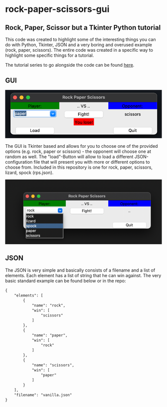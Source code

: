 # rock-paper-scissors-gui

## Rock, Paper, Scissor but a Tkinter Python tutorial

This code was created to highlight some of the interesting things you can do with Python, Tkinter, JSON and a very boring and overused example (rock, paper, scissors).
The entire code was created in a specific way to highlight some specific things for a tutorial.

The tutorial series to go alongside the code can be found [here](https://alex-does.hashnode.dev/series/python-rps).

## GUI

![Basic screenshot of the GUI](https://raw.githubusercontent.com/yet-another-alex/rock-paper-scissors-gui/master/screens/basic.png)

The GUI is Tkinter based and allows for you to choose one of the provided options (e.g. rock, paper or scissors) - the opponent will choose one at random as well.
The "load"-Button will allow to load a different JSON-configuration file that will present you with more or different options to choose from.
Included in this repository is one for rock, paper, scissors, lizard, spock (rps.json).

![Screenshot of RPSLS](https://raw.githubusercontent.com/yet-another-alex/rock-paper-scissors-gui/master/screens/rps.png)

## JSON

The JSON is very simple and basically consists of a filename and a list of elements. Each element has a list of string that he can win against.
The very basic standard example can be found below or in the repo:

```
{
    "elements": [
        {
            "name": "rock",
            "win": [
                "scissors"
            ]
        },
        {
            "name": "paper",
            "win": [
                "rock"
            ]
        },
        {
            "name": "scissors",
            "win": [
                "paper"
            ]
        }
    ],
    "filename": "vanilla.json"
}
```

